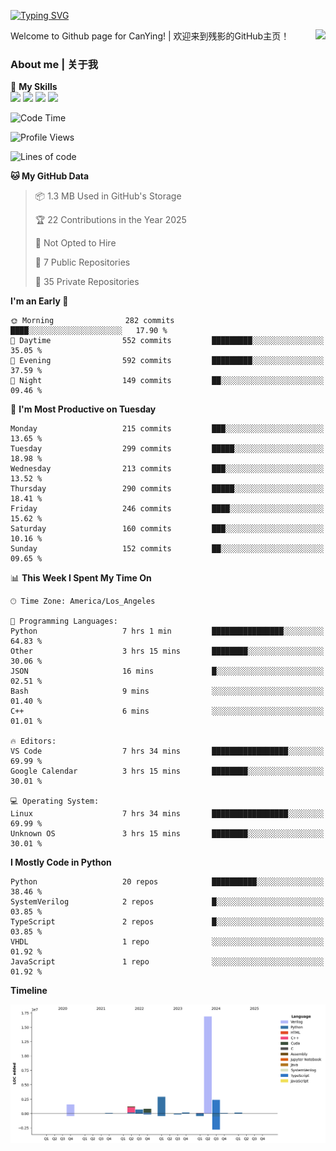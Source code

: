 [![Typing SVG](https://readme-typing-svg.herokuapp.com?size=25&duration=3500&color=00FFFF&vCenter=true&width=250&height=40&lines=Hi+Welcome+%F0%9F%91%8B%F0%9F%8F%BB;I'm+CanYing|残影)](https://git.io/typing-svg)

<a href="#">
  <img align="right" src="https://github-readme-stats.vercel.app/api?username=CanYing0913&count_private=true&rank_icon=github&show_icons=true&bg_color=15,f2f7fd,E0EAFC&" />
</a>

Welcome to Github page for CanYing! | 欢迎来到残影的GitHub主页！

### About me | 关于我

🌟 **My Skills**  
![](https://img.shields.io/badge/-C-A8B9CC?style=flat-square&logo=C&logoColor=fff)
![](https://img.shields.io/badge/-C++-00599C?style=flat-square&logo=Cpp&logoColor=fff)
![](https://img.shields.io/badge/-Python-3776AB?style=flat-square&logo=Python&logoColor=fff)
![](https://img.shields.io/badge/-Linux-000000?style=flat-square&logo=Linux&logoColor=fff)

<!--START_SECTION:waka-->
![Code Time](http://img.shields.io/badge/Code%20Time-1%2C382%20hrs%2045%20mins-blue)

![Profile Views](http://img.shields.io/badge/Profile%20Views-0-blue)

![Lines of code](https://img.shields.io/badge/From%20Hello%20World%20I%27ve%20Written-26.8%20million%20lines%20of%20code-blue)

**🐱 My GitHub Data** 

> 📦 1.3 MB Used in GitHub's Storage 
 > 
> 🏆 22 Contributions in the Year 2025
 > 
> 🚫 Not Opted to Hire
 > 
> 📜 7 Public Repositories 
 > 
> 🔑 35 Private Repositories 
 > 
**I'm an Early 🐤** 

```text
🌞 Morning                282 commits         ████░░░░░░░░░░░░░░░░░░░░░   17.90 % 
🌆 Daytime                552 commits         █████████░░░░░░░░░░░░░░░░   35.05 % 
🌃 Evening                592 commits         █████████░░░░░░░░░░░░░░░░   37.59 % 
🌙 Night                  149 commits         ██░░░░░░░░░░░░░░░░░░░░░░░   09.46 % 
```
📅 **I'm Most Productive on Tuesday** 

```text
Monday                   215 commits         ███░░░░░░░░░░░░░░░░░░░░░░   13.65 % 
Tuesday                  299 commits         █████░░░░░░░░░░░░░░░░░░░░   18.98 % 
Wednesday                213 commits         ███░░░░░░░░░░░░░░░░░░░░░░   13.52 % 
Thursday                 290 commits         █████░░░░░░░░░░░░░░░░░░░░   18.41 % 
Friday                   246 commits         ████░░░░░░░░░░░░░░░░░░░░░   15.62 % 
Saturday                 160 commits         ███░░░░░░░░░░░░░░░░░░░░░░   10.16 % 
Sunday                   152 commits         ██░░░░░░░░░░░░░░░░░░░░░░░   09.65 % 
```


📊 **This Week I Spent My Time On** 

```text
🕑︎ Time Zone: America/Los_Angeles

💬 Programming Languages: 
Python                   7 hrs 1 min         ████████████████░░░░░░░░░   64.83 % 
Other                    3 hrs 15 mins       ████████░░░░░░░░░░░░░░░░░   30.06 % 
JSON                     16 mins             █░░░░░░░░░░░░░░░░░░░░░░░░   02.51 % 
Bash                     9 mins              ░░░░░░░░░░░░░░░░░░░░░░░░░   01.40 % 
C++                      6 mins              ░░░░░░░░░░░░░░░░░░░░░░░░░   01.01 % 

🔥 Editors: 
VS Code                  7 hrs 34 mins       █████████████████░░░░░░░░   69.99 % 
Google Calendar          3 hrs 15 mins       ████████░░░░░░░░░░░░░░░░░   30.01 % 

💻 Operating System: 
Linux                    7 hrs 34 mins       █████████████████░░░░░░░░   69.99 % 
Unknown OS               3 hrs 15 mins       ████████░░░░░░░░░░░░░░░░░   30.01 % 
```

**I Mostly Code in Python** 

```text
Python                   20 repos            ██████████░░░░░░░░░░░░░░░   38.46 % 
SystemVerilog            2 repos             █░░░░░░░░░░░░░░░░░░░░░░░░   03.85 % 
TypeScript               2 repos             █░░░░░░░░░░░░░░░░░░░░░░░░   03.85 % 
VHDL                     1 repo              ░░░░░░░░░░░░░░░░░░░░░░░░░   01.92 % 
JavaScript               1 repo              ░░░░░░░░░░░░░░░░░░░░░░░░░   01.92 % 
```



**Timeline**

![Lines of Code chart](https://raw.githubusercontent.com/CanYing0913/CanYing0913/master/assets/bar_graph.png)


<!--END_SECTION:waka-->
